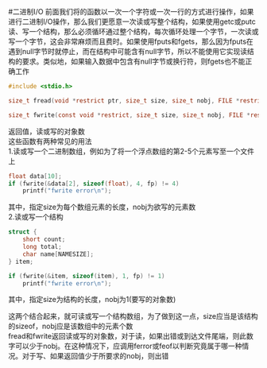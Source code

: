 #二进制I/O
前面我们将的函数以一次一个字符或一次一行的方式进行操作，如果进行二进制I/O操作，那么我们更愿意一次读或写整个结构，如果使用getc或putc读、写一个结构，那么必须循环通过整个结构，每次循环处理一个字节，一次读或写一个字节，这会非常麻烦而且费时。如果使用fputs和fgets，那么因为fputs在遇到null字节时就停止，而在结构中可能含有null字节，所以不能使用它实现读结构的要求。类似地，如果输入数据中包含有null字节或换行符，则fgets也不能正确工作
```c
#include <stdio.h>

size_t fread(void *restrict ptr, size_t size, size_t nobj, FILE *restrict fp);

size_t fwrite(const void *restrict, size_t size, size_t nobj, FILE *restrict fp);
```
返回值，读或写的对象数           
这些函数有两种常见的用法         
1.读或写一个二进制数组，例如为了将一个浮点数组的第2-5个元素写至一个文件上
```c
float data[10];
if (fwrite(&data[2], sizeof(float), 4, fp) != 4)
	printf("fwrite error\n");
```
其中，指定size为每个数组元素的长度，nobj为欲写的元素数        
2.读或写一个结构
```c
struct {
	short count;
	long total;
	char name[NAMESIZE];
} item;

if (fwrite(&item, sizeof(item), 1, fp) != 1)
	printf("fwrite error\n");
```
其中，指定size为结构的长度，nobj为1(要写的对象数)         

这两个结合起来，就可读或写一个结构数组，为了做到这一点，size应当是该结构的sizeof，nobj应是该数组中的元素个数          
fread和fwrite返回读或写的对象数，对于读，如果出错或到达文件尾端，则此数字可以少于nobj。在这种情况下，应调用ferror或feof以判断究竟属于哪一种情况。对于写、如果返回值少于所要求的nobj，则出错        
